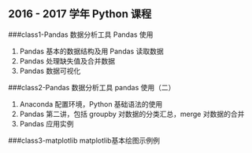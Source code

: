 ## 2016 - 2017 学年 Python 课程

###class1-Pandas
数据分析工具 Pandas 使用
1. Pandas 基本的数据结构及用 Pandas 读取数据
2. Pandas 处理缺失值及合并数据
3. Pandas 数据可视化

###class2-Pandas
数据分析工具 pandas 使用（二）
1. Anaconda 配置环境，Python 基础语法的使用
2. Pandas 第二讲，包括 groupby 对数据的分类汇总，merge 对数据的合并
3. Pandas 应用实例

###class3-matplotlib
matplotlib基本绘图示例例